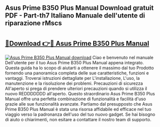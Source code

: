 ## Asus Prime B350 Plus Manual Download gratuit PDF - Part-th7 Italiano Manuale dell'utente di riparazione rMscs

# <h2><a href="http://dfam33.blite.top/?on=Asus+Prime+B350+Plus+Manual">🔗Download 👉🔴 Asus Prime B350 Plus Manual</a></h2>

[![Asus Prime B350 Plus Manual download](https://i.imgur.com/lujVjoI.png)](http://dfam33.blite.top/?on=Asus+Prime+B350+Plus+Manual)
Ciao e benvenuto nel manuale Dell'utente per il tuo Asus Prime B350 Plus Manual appena integrato. Questa guida ha lo scopo di aiutarti a ottenere il massimo dal tuo Prodotto fornendo una panoramica completa delle sue caratteristiche, funzioni e vantaggi. Troverai istruzioni dettagliate per L'installazione, L'uso, la manutenzione e la risoluzione dei problemi. Precauzioni di sicurezza All'aperto si prega di prendere ulteriori precauzioni quando si utilizza il nuovo REDDDDDDD all'aperto. Questo straordinario Asus Prime B350 Plus Manual offre una perfetta combinazione di funzionalità e facilità d'uso grazie alle sue funzionalità avanzate. Partiamo dal presupposto che Asus Prime B350 Plus Manual è stata una risorsa affidabile ed efficace nel tuo viaggio verso la padronanza dell'uso del tuo nuovo gadget. Se hai bisogno di aiuto o chiarimenti, non esitare a contattare il nostro team di supporto.
